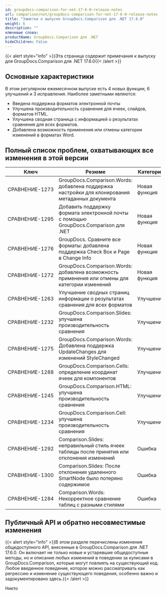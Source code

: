 ```yaml
---
id: groupdocs-comparison-for-net-17-6-0-release-notes
url: comparison/net/groupdocs-comparison-for-net-17-6-0-release-notes
title: "Заметки о выпуске GroupDocs.Comparison для .NET 17.6.0"
weight: 6
description: ""
ключевые слова:
productName: GroupDocs.Comparison для .NET
hideChildren: False
---
```

{{< alert style="info" >}}Эта страница содержит примечания к выпуску для GroupDocs.Comparison для .NET 17.6.0{{< /alert >}}

## Основные характеристики

В этом регулярном ежемесячном выпуске есть 4 новых функции, 6 улучшений и 3 исправления. Наиболее заметными являются:

* Введена поддержка форматов электронной почты
* Улучшена производительность сравнения для ячеек, слайдов, форматов HTML.
* Улучшена сводная страница с информацией о результатах сравнения для всех форматов.
* Добавлена возможность применения или отмены категории изменений в форматах Word.

## Полный список проблем, охватывающих все изменения в этой версии

| Ключ | Резюме | Категория |
| --- | --- | --- |
| СРАВНЕНИЕ-1273 | GroupDocs.Comparison.Words: добавлена поддержка настройки для клонирования метаданных документа | Новая функция |
| СРАВНЕНИЕ-1295 | Добавить поддержку формата электронной почты с помощью GroupDocs.Comparison для .NET | Новая функция |
| СРАВНЕНИЕ-1276 | GroupDocs. Сравните все форматы: добавлена поддержка Check Box и Page в Change Info | Новая функция |
| СРАВНЕНИЕ-1272 | GroupDocs.Comparison.Words: добавлена возможность применения или отмены для категории изменений | Новая функция |
| СРАВНЕНИЕ-1263 | Улучшение сводных страниц информации о результатах сравнения для всех форматов | Улучшение |
| СРАВНЕНИЕ-1232 | GroupDocs.Comparison.Slides: улучшена производительность сравнения | Улучшение |
| СРАВНЕНИЕ-1275 | GroupDocs.Comparison.Words: Добавлена поддержка UpdateChanges для изменений StyleChanged | Улучшение |
| СРАВНЕНИЕ-1288 | GroupDocs.Comparison.Cells: определение координат ячеек для компонентов | Улучшение |
| СРАВНЕНИЕ-1245 | GroupDocs.Comparison.HTML: улучшена производительность сравнения | Улучшение |
| СРАВНЕНИЕ-1234 | GroupDocs.Comparison.Cell: улучшена производительность сравнения | Улучшение |
| СРАВНЕНИЕ-1292 | Comparison.Slides: неправильный стиль ячеек таблицы после принятия или отклонения изменений | Ошибка |
| СРАВНЕНИЕ-1300 | Comparison.Slides: После отклонения удаленного SmartNode было потеряно содержимое | Ошибка |
| СРАВНЕНИЕ-1284 | Comparison.Words: Некорректное сравнение таблиц с разными стилями | Ошибка |

## Публичный API и обратно несовместимые изменения

{{< alert style="info" >}}В этом разделе перечислены изменения общедоступного API, внесенные в GroupDocs.Comparison для .NET 17.6.0. Он включает не только новые и устаревшие общедоступные методы, но и описание любых изменений в поведении за кулисами в GroupDocs.Comparison, которые могут повлиять на существующий код. Любое введенное поведение, которое можно рассматривать как регрессию и изменение существующего поведения, особенно важно и задокументировано здесь.{{< /alert >}}

Никто

